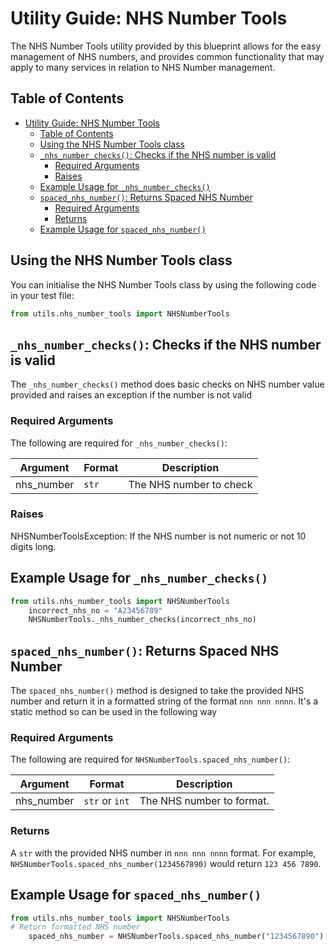 # Utility Guide: NHS Number Tools

The NHS Number Tools utility provided by this blueprint allows for the easy management of NHS numbers, and provides
common functionality that may apply to many services in relation to NHS Number management.

## Table of Contents

- [Utility Guide: NHS Number Tools](#utility-guide-nhs-number-tools)
  - [Table of Contents](#table-of-contents)
  - [Using the NHS Number Tools class](#using-the-nhs-number-tools-class)
  - [`_nhs_number_checks()`: Checks if the NHS number is valid](#_nhs_number_checks-checks-if-the-nhs-number-is-valid)
    - [Required Arguments](#required-arguments)
    - [Raises](#raises)
  - [Example Usage for `_nhs_number_checks()`](#example-usage-for-_nhs_number_checks)
  - [`spaced_nhs_number()`: Returns Spaced NHS Number](#spaced_nhs_number-returns-spaced-nhs-number)
    - [Required Arguments](#required-arguments-1)
    - [Returns](#returns)
  - [Example Usage for `spaced_nhs_number()`](#example-usage-for-spaced_nhs_number)

## Using the NHS Number Tools class

You can initialise the NHS Number Tools class by using the following code in your test file:

```python
from utils.nhs_number_tools import NHSNumberTools
```

## `_nhs_number_checks()`: Checks if the NHS number is valid

The `_nhs_number_checks()` method does basic checks on NHS number value provided and raises an exception if the number is not valid

### Required Arguments

The following are required for `_nhs_number_checks()`:

| Argument   | Format | Description             |
| ---------- | ------ | ----------------------- |
| nhs_number | `str`  | The NHS number to check |

### Raises

NHSNumberToolsException: If the NHS number is not numeric or not 10 digits long.

## Example Usage for `_nhs_number_checks()`

```python
from utils.nhs_number_tools import NHSNumberTools
    incorrect_nhs_no = "A23456789"
    NHSNumberTools._nhs_number_checks(incorrect_nhs_no)
```

## `spaced_nhs_number()`: Returns Spaced NHS Number

The `spaced_nhs_number()` method is designed to take the provided NHS number and return it in a formatted
string of the format `nnn nnn nnnn`.  It's a static method so can be used in the following way

### Required Arguments

The following are required for `NHSNumberTools.spaced_nhs_number()`:

| Argument   | Format         | Description               |
| ---------- | -------------- | ------------------------- |
| nhs_number | `str` or `int` | The NHS number to format. |

### Returns

A `str` with the provided NHS number in `nnn nnn nnnn` format. For example, `NHSNumberTools.spaced_nhs_number(1234567890)` would return `123 456 7890`.

## Example Usage for `spaced_nhs_number()`

```python
from utils.nhs_number_tools import NHSNumberTools
# Return formatted NHS number
    spaced_nhs_number = NHSNumberTools.spaced_nhs_number("1234567890")
```
